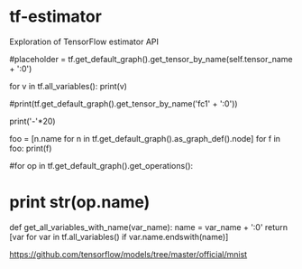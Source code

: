 # tf-estimator
Exploration of TensorFlow estimator API

#placeholder = tf.get_default_graph().get_tensor_by_name(self.tensor_name + ':0')

for v in tf.all_variables():
    print(v)

#print(tf.get_default_graph().get_tensor_by_name('fc1' + ':0'))


print('-'*20)

foo = [n.name for n in tf.get_default_graph().as_graph_def().node]
for f in foo:
    print(f)



#for op in tf.get_default_graph().get_operations():
#    print str(op.name) 


def get_all_variables_with_name(var_name):
    name = var_name + ':0'
    return [var for var in tf.all_variables() if var.name.endswith(name)]

https://github.com/tensorflow/models/tree/master/official/mnist